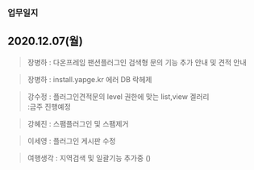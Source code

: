 ### 업무일지


## 2020.12.07(월)
> 장병하 : 다온프레임 팬션플러그인 검색형 문의
기능 추가 안내 및 견적 안내

> 장병하 : install.yapge.kr 에러 DB 락헤제 

> 강수정 : 플러그인견적문의 level 권한에 맞는 list,view 겔러리
\
:금주 진행예정

> 강혜진 : 스팸플러그인 및 스팸제거 

> 이세영 : 플러그인 게시판 수정 

> 여행생각 : 지역검색 및 일괄기능 추가중 ()


